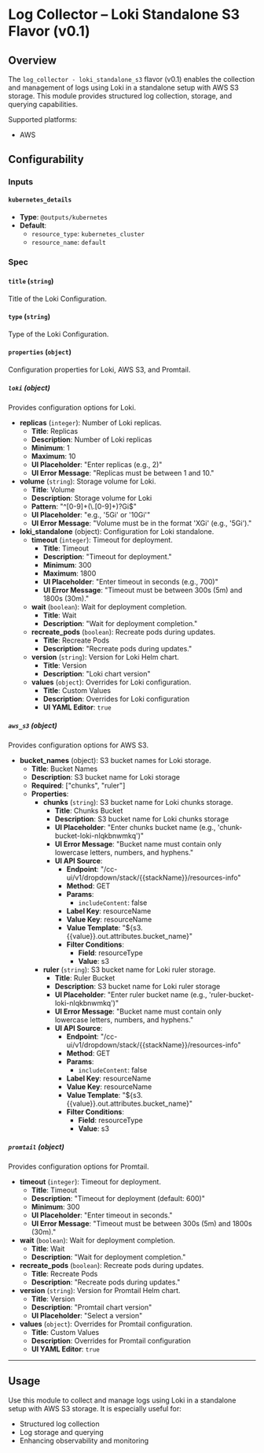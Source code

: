 # Log Collector – Loki Standalone S3 Flavor (v0.1)

## Overview

The `log_collector - loki_standalone_s3` flavor (v0.1) enables the collection and management of logs using Loki in a standalone setup with AWS S3 storage. This module provides structured log collection, storage, and querying capabilities.

Supported platforms:
- AWS

## Configurability

### Inputs

#### `kubernetes_details`

- **Type**: `@outputs/kubernetes`
- **Default**:
  - `resource_type`: `kubernetes_cluster`
  - `resource_name`: `default`

### Spec

#### `title` (`string`)

Title of the Loki Configuration.

#### `type` (`string`)

Type of the Loki Configuration.

#### `properties` (`object`)

Configuration properties for Loki, AWS S3, and Promtail.

##### `loki` (object)

Provides configuration options for Loki.

- **replicas** (`integer`): Number of Loki replicas.
  - **Title**: Replicas
  - **Description**: Number of Loki replicas
  - **Minimum**: 1
  - **Maximum**: 10
  - **UI Placeholder**: "Enter replicas (e.g., 2)"
  - **UI Error Message**: "Replicas must be between 1 and 10."
- **volume** (`string`): Storage volume for Loki.
  - **Title**: Volume
  - **Description**: Storage volume for Loki
  - **Pattern**: "^[0-9]+(\\.[0-9]+)?Gi$"
  - **UI Placeholder**: "e.g., '5Gi' or '10Gi'"
  - **UI Error Message**: "Volume must be in the format 'XGi' (e.g., '5Gi')."
- **loki_standalone** (object): Configuration for Loki standalone.
  - **timeout** (`integer`): Timeout for deployment.
    - **Title**: Timeout
    - **Description**: "Timeout for deployment."
    - **Minimum**: 300
    - **Maximum**: 1800
    - **UI Placeholder**: "Enter timeout in seconds (e.g., 700)"
    - **UI Error Message**: "Timeout must be between 300s (5m) and 1800s (30m)."
  - **wait** (`boolean`): Wait for deployment completion.
    - **Title**: Wait
    - **Description**: "Wait for deployment completion."
  - **recreate_pods** (`boolean`): Recreate pods during updates.
    - **Title**: Recreate Pods
    - **Description**: "Recreate pods during updates."
  - **version** (`string`): Version for Loki Helm chart.
    - **Title**: Version
    - **Description**: "Loki chart version"
  - **values** (`object`): Overrides for Loki configuration.
    - **Title**: Custom Values
    - **Description**: Overrides for Loki configuration
    - **UI YAML Editor**: `true`

##### `aws_s3` (object)

Provides configuration options for AWS S3.

- **bucket_names** (object): S3 bucket names for Loki storage.
  - **Title**: Bucket Names
  - **Description**: S3 bucket name for Loki storage
  - **Required**: ["chunks", "ruler"]
  - **Properties**:
    - **chunks** (`string`): S3 bucket name for Loki chunks storage.
      - **Title**: Chunks Bucket
      - **Description**: S3 bucket name for Loki chunks storage
      - **UI Placeholder**: "Enter chunks bucket name (e.g., 'chunk-bucket-loki-nlqkbnwmkq')"
      - **UI Error Message**: "Bucket name must contain only lowercase letters, numbers, and hyphens."
      - **UI API Source**:
        - **Endpoint**: "/cc-ui/v1/dropdown/stack/{{stackName}}/resources-info"
        - **Method**: GET
        - **Params**:
          - `includeContent`: false
        - **Label Key**: resourceName
        - **Value Key**: resourceName
        - **Value Template**: "${s3.{{value}}.out.attributes.bucket_name}"
        - **Filter Conditions**:
          - **Field**: resourceType
          - **Value**: s3
    - **ruler** (`string`): S3 bucket name for Loki ruler storage.
      - **Title**: Ruler Bucket
      - **Description**: S3 bucket name for Loki ruler storage
      - **UI Placeholder**: "Enter ruler bucket name (e.g., 'ruler-bucket-loki-nlqkbnwmkq')"
      - **UI Error Message**: "Bucket name must contain only lowercase letters, numbers, and hyphens."
      - **UI API Source**:
        - **Endpoint**: "/cc-ui/v1/dropdown/stack/{{stackName}}/resources-info"
        - **Method**: GET
        - **Params**:
          - `includeContent`: false
        - **Label Key**: resourceName
        - **Value Key**: resourceName
        - **Value Template**: "${s3.{{value}}.out.attributes.bucket_name}"
        - **Filter Conditions**:
          - **Field**: resourceType
          - **Value**: s3

##### `promtail` (object)

Provides configuration options for Promtail.

- **timeout** (`integer`): Timeout for deployment.
  - **Title**: Timeout
  - **Description**: "Timeout for deployment (default: 600)"
  - **Minimum**: 300
  - **UI Placeholder**: "Enter timeout in seconds."
  - **UI Error Message**: "Timeout must be between 300s (5m) and 1800s (30m)."
- **wait** (`boolean`): Wait for deployment completion.
  - **Title**: Wait
  - **Description**: "Wait for deployment completion."
- **recreate_pods** (`boolean`): Recreate pods during updates.
  - **Title**: Recreate Pods
  - **Description**: "Recreate pods during updates."
- **version** (`string`): Version for Promtail Helm chart.
  - **Title**: Version
  - **Description**: "Promtail chart version"
  - **UI Placeholder**: "Select a version"
- **values** (`object`): Overrides for Promtail configuration.
  - **Title**: Custom Values
  - **Description**: Overrides for Promtail configuration
  - **UI YAML Editor**: `true`

---

## Usage

Use this module to collect and manage logs using Loki in a standalone setup with AWS S3 storage. It is especially useful for:

- Structured log collection
- Log storage and querying
- Enhancing observability and monitoring
